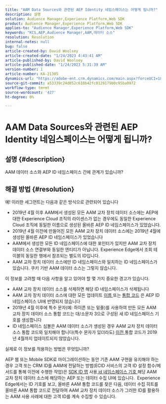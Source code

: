 ```yaml
---
title: "AAM Data Sources와 관련된 AEP Identity 네임스페이스는 어떻게 됩니까?"
description: 설명
solution: Audience Manager,Experience Platform,Web SDK
product: Audience Manager,Experience Platform,Web SDK
applies-to: "Audience Manager,Experience Platform,Web SDK"
keywords: "KCS,AEP,Audience Manager,AAM,데이터 소스"
resolution: Resolution
internal-notes: null
bug: false
article-created-by: David Woolsey
article-created-date: "1/24/2023 4:43:41 AM"
article-published-by: David Woolsey
article-published-date: "1/24/2023 5:31:39 AM"
version-number: 1
article-number: KA-21305
dynamics-url: "https://adobe-ent.crm.dynamics.com/main.aspx?forceUCI=1&pagetype=entityrecord&etn=knowledgearticle&id=c0066fab-a19b-ed11-aad1-6045bd006268"
source-git-commit: a53339c24d052c610b42fc0129179b0c95ba0972
workflow-type: tm+mt
source-wordcount: '427'
ht-degree: 0%

---
```


# AAM Data Sources와 관련된 AEP Identity 네임스페이스는 어떻게 됩니까?

## 설명 {#description}

AAM 데이터 소스와 AEP ID 네임스페이스 간에 관계가 있습니까?

## 해결 방법 {#resolution}


예! 이러한 세그먼트는 다음과 같은 방식으로 관련되어 있습니다

- 2019년 4월 이후 AAM에서 생성된 모든 AAM 교차 장치 데이터 소스에는 AEP에 대한 Experience Cloud 조직의 라이센스가 없는 경우에도 동일한 Experience Cloud 조직에 동일한 이름으로 생성된 올바른 AEP ID 네임스페이스가 있었습니다.
- 2019년 4월 이전에 만들어진 모든 AAM 교차 장치 데이터 소스에는 2019년 4월에 생성된 올바른 AEP ID 네임스페이스가 있었습니다
- AAM에서 생성한 모든 ID 네임스페이스에 대한 포인터가 있지만 AAM 교차 장치 데이터 소스 연결부와 동일한 엔티티가 아닙니다. Experience Edge에서 조회 테이블의 동일한 행에서 참조되는 별도의 ID입니다.
- AAM 교차 장치 데이터 소스에만 ID 네임스페이스와 일치하는 ID 네임스페이스가 있습니다. 쿠키 기반 AAM 데이터 소스는 그렇지 않습니다.


이 정보를 고려할 때 다음 사항을 알고 있어야 할 몇 가지 중요한 경고가 있습니다.

- AAM 교차 장치 데이터 소스를 삭제하면 해당 ID 네임스페이스가 삭제됩니다
- AAM 교차 장치 데이터 소스에 대한 모든 업데이트 <u>이름 </u>또는 <u>통합 코드</u> 은 AEP ID 네임스페이스 UI에 반영되지 않습니다
- 2019년 4월 이후에 특수 문자(예: 하이픈 또는 밑줄)를 사용하여 만든 모든 AAM 교차 장치 데이터 소스 통합 코드는 대/소문자 3으로 구성된 새 ID 네임스페이스 기호를 생성합니다
- ID 네임스페이스 심볼은 AAM 데이터 소스가 생성된 경우 AAM 교차 장치 데이터 소스 통합 코드와 일치해야 합니다(특수 문자가 있더라도) <u>이전 </u>통합 코드가 2019년 4월까지 업데이트되지 않았습니다.


실제로 이 정보를 적용하는 방법은 무엇입니까?

AEP 웹 또는 Mobile SDK로 마이그레이션하는 동안 기존 AAM 구현을 유지해야 하는 경우 고객 또는 CRM ID를 AAM에 전달하는 방법(ECID 서비스의 고객 ID 설정 함수/메서드를 통해 이전에 수행한 작업)은 [SDK ID 맵](https://experienceleague.adobe.com/docs/experience-platform/edge/identity/overview.html?lang=en) 사용<u> id 네임스페이스 기호 </u>해당 AAM 교차 장치 데이터 소스에 해당하는 AEP 또는 데이터 수집 UI에 있습니다.  Experience Edge에서는 ID 기호를 보고, 올바른 AAM 통합 코드를 찾은 다음, 데이터 수집 히트를 올바른 AAM 통합 코드로 전달하여 AAM 교차 장치 데이터 소스가 그러한 ID를 활용하는 AAM 사용 사례에 대한 고객 ID를 계속 수집할 수 있습니다.


